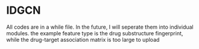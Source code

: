 # IDGCN
All codes are in a while file.
In the future, I will seperate them into individual modules.
the example feature type is the drug substructure fingerprint, while the drug-target association matrix is too large to upload

